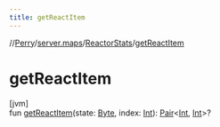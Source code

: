```yaml
---
title: getReactItem
---
```

//[Perry](../../../index.html)/[server.maps](../index.html)/[ReactorStats](index.html)/[getReactItem](get-react-item.html)



# getReactItem



[jvm]\
fun [getReactItem](get-react-item.html)(state: [Byte](https://kotlinlang.org/api/latest/jvm/stdlib/kotlin/-byte/index.html), index: [Int](https://kotlinlang.org/api/latest/jvm/stdlib/kotlin/-int/index.html)): [Pair](https://kotlinlang.org/api/latest/jvm/stdlib/kotlin/-pair/index.html)&lt;[Int](https://kotlinlang.org/api/latest/jvm/stdlib/kotlin/-int/index.html), [Int](https://kotlinlang.org/api/latest/jvm/stdlib/kotlin/-int/index.html)&gt;?




